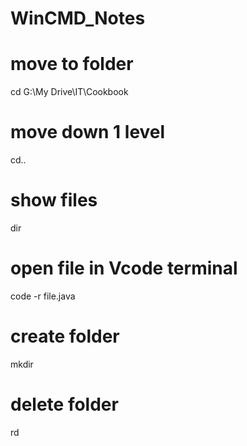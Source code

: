 # WinCMD_Notes

# move to folder
cd G:\My Drive\IT\Cookbook

# move down 1 level
cd..

# show files
dir

# open file in Vcode terminal
code -r file.java

# create folder
mkdir

# delete folder
rd

